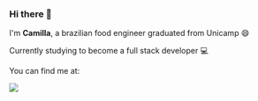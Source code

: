### Hi there 👋

I'm **Camilla**, a brazilian food engineer graduated from Unicamp 😄

Currently studying to become a full stack developer 💻

You can find me at:

<a href="https://www.linkedin.com/in/camillagiacometti/"><img src="https://img.shields.io/badge/LinkedIn-0077B5?style=for-the-badge&logo=linkedin&logoColor=white" /></a>
